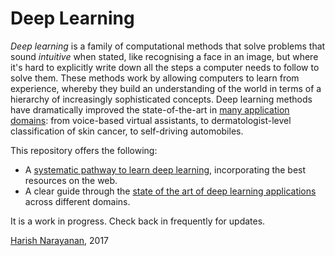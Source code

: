 # Deep Learning

*Deep learning* is a family of computational methods that solve
problems that sound *intuitive* when stated, like recognising a face
in an image, but where it's hard to explicitly write down all the
steps a computer needs to follow to solve them. These methods work by
allowing computers to learn from experience, whereby they build an
understanding of the world in terms of a hierarchy of increasingly
sophisticated concepts. Deep learning methods have dramatically
improved the state-of-the-art in [many application
domains][applications]: from voice-based virtual assistants, to
dermatologist-level classification of skin cancer, to self-driving
automobiles.

This repository offers the following:

- A [systematic pathway to learn deep learning][learning],
  incorporating the best resources on the web.
- A clear guide through the [state of the art of deep learning
  applications][applications] across different domains.

It is a work in progress. Check back in frequently for updates.

[Harish Narayanan][personal-website], 2017

[personal-website]: https://harishnarayanan.org/
[learning]: learning.md
[applications]: applications.md
